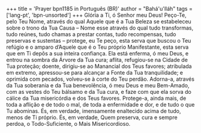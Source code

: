 +++
title = 'Prayer bpn1185 in Português (BR)'
author = "Bahá'u'lláh"
tags = ['lang-pt', 'bpn-unsorted']
+++
Glória a Ti, ó Senhor meu Deus! Peço-Te, pelo Teu Nome, através do qual Aquele que é a Tua Beleza se estabeleceu sobre o trono da Tua Causa – Nome esse através do qual tudo transformas, tudo reúnes, tudo chamas a prestar contas, tudo recompensas, tudo preservas e sustentas – protege, eu Te peço, esta serva que buscou o Teu refúgio e o amparo d’Aquele que é o Teu próprio Manifestante, esta serva que em Ti depôs a sua inteira confiança.
Ela está enferma, ó meu Deus, e entrou na sombra da Árvore da Tua cura; aflita, refugiou-se na Cidade de Tua proteção; doente, dirigiu-se ao Manancial dos Teus favores; atribulada em extremo, apressou-se para alcançar a Fonte da Tua tranquilidade; e oprimida com pecados, volveu-se à corte do Teu perdão.
Adorna-a, através da Tua soberania e da Tua benevolência, ó meu Deus e meu Bem-Amado, com as vestes do Teu bálsamo e da Tua cura, e faze com que ela sorva do cálice da Tua misericórdia e dos Teus favores. Protege-a, ainda mais, de toda a aflição e de todo o mal, de toda a enfermidade e dor, e de tudo o que Tu abominas.
És, em verdade, imensamente enaltecido acima de tudo, menos de Ti próprio. És, em verdade, Quem preserva, cura e sempre perdoa, o Todo-Suficiente, o Mais Misericordioso.
